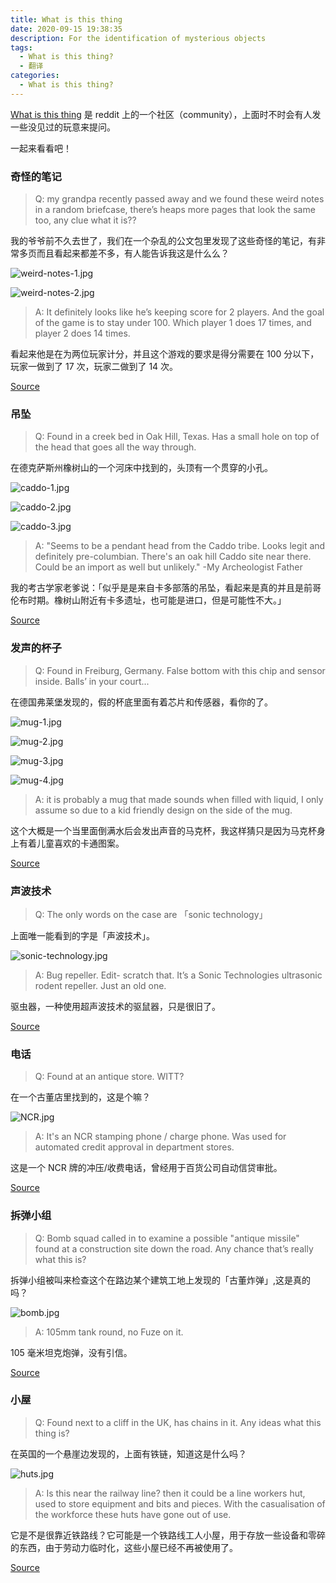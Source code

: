 ```yaml
---
title: What is this thing
date: 2020-09-15 19:38:35
description: For the identification of mysterious objects
tags:
  - What is this thing?
  - 翻译
categories:
  - What is this thing?
---
```


[What is this thing](https://www.reddit.com/r/whatisthisthing/) 是 reddit 上的一个社区（community），上面时不时会有人发一些没见过的玩意来提问。

一起来看看吧！

<!-- more -->

### 奇怪的笔记

> Q: my grandpa recently passed away and we found these weird notes in a random briefcase, there’s heaps more pages that look the same too, any clue what it is??

我的爷爷前不久去世了，我们在一个杂乱的公文包里发现了这些奇怪的笔记，有非常多页而且看起来都差不多，有人能告诉我这是什么么？

![weird-notes-1.jpg](https://cdn.jsdelivr.net/gh/AemonCao/AemonCao.github.io@master/source/_posts/whatisthisthing/weird-notes-1.jpg)

![weird-notes-2.jpg](https://cdn.jsdelivr.net/gh/AemonCao/AemonCao.github.io@master/source/_posts/whatisthisthing/weird-notes-2.jpg)

<!-- {% asset_img weird-notes-1 weird-notes-1.jpg %} -->

<!-- {% asset_img weird-notes-2 weird-notes-2.jpg %} -->

> A: It definitely looks like he’s keeping score for 2 players. And the goal of the game is to stay under 100. Which player 1 does 17 times, and player 2 does 14 times.

看起来他是在为两位玩家计分，并且这个游戏的要求是得分需要在 100 分以下，玩家一做到了 17 次，玩家二做到了 14 次。

[Source](https://www.reddit.com/r/whatisthisthing/comments/isyukx/my_grandpa_recently_passed_away_and_we_found/)

### 吊坠

> Q: Found in a creek bed in Oak Hill, Texas. Has a small hole on top of the head that goes all the way through.

在德克萨斯州橡树山的一个河床中找到的，头顶有一个贯穿的小孔。

![caddo-1.jpg](https://cdn.jsdelivr.net/gh/AemonCao/AemonCao.github.io@master/source/_posts/whatisthisthing/caddo-1.jpg)

![caddo-2.jpg](https://cdn.jsdelivr.net/gh/AemonCao/AemonCao.github.io@master/source/_posts/whatisthisthing/caddo-2.jpg)

![caddo-3.jpg](https://cdn.jsdelivr.net/gh/AemonCao/AemonCao.github.io@master/source/_posts/whatisthisthing/caddo-3.jpg)

<!-- {% asset_img caddo-1 caddo-1.jpg %} -->

<!-- {% asset_img caddo-2 caddo-2.jpg %} -->

<!-- {% asset_img caddo-3 caddo-3.jpg %} -->

> A: "Seems to be a pendant head from the Caddo tribe. Looks legit and definitely pre-columbian. There's an oak hill Caddo site near there. Could be an import as well but unlikely." -My Archeologist Father

我的考古学家老爹说：「似乎是是来自卡多部落的吊坠，看起来是真的并且是前哥伦布时期。橡树山附近有卡多遗址，也可能是进口，但是可能性不大。」

[Source](https://www.reddit.com/r/whatisthisthing/comments/isa0vn/found_in_a_creek_bed_in_oak_hill_texas_has_a/)

### 发声的杯子

> Q: Found in Freiburg, Germany. False bottom with this chip and sensor inside. Balls’ in your court...

在德国弗莱堡发现的，假的杯底里面有着芯片和传感器，看你的了。

![mug-1.jpg](https://cdn.jsdelivr.net/gh/AemonCao/AemonCao.github.io@master/source/_posts/whatisthisthing/mug-1.jpg)

![mug-2.jpg](https://cdn.jsdelivr.net/gh/AemonCao/AemonCao.github.io@master/source/_posts/whatisthisthing/mug-2.jpg)

![mug-3.jpg](https://cdn.jsdelivr.net/gh/AemonCao/AemonCao.github.io@master/source/_posts/whatisthisthing/mug-3.jpg)

![mug-4.jpg](https://cdn.jsdelivr.net/gh/AemonCao/AemonCao.github.io@master/source/_posts/whatisthisthing/mug-4.jpg)

<!-- {% asset_img mug-1 mug-1.jpg %} -->

<!-- {% asset_img mug-2 mug-2.jpg %} -->

<!-- {% asset_img mug-3 mug-3.jpg %} -->

<!-- {% asset_img mug-4 mug-4.jpg %} -->

> A: it is probably a mug that made sounds when filled with liquid, I only assume so due to a kid friendly design on the side of the mug.

这个大概是一个当里面倒满水后会发出声音的马克杯，我这样猜只是因为马克杯身上有着儿童喜欢的卡通图案。

[Source](https://www.reddit.com/r/whatisthisthing/comments/it40n1/found_in_freiburg_germany_false_bottom_with_this/)

### 声波技术

> Q: The only words on the case are 「sonic technology」

上面唯一能看到的字是「声波技术」。

![sonic-technology.jpg](https://cdn.jsdelivr.net/gh/AemonCao/AemonCao.github.io@master/source/_posts/whatisthisthing/sonic-technology.jpg)

<!-- {% asset_img sonic-technology sonic-technology.jpg %} -->

> A: Bug repeller.
> Edit- scratch that. It’s a Sonic Technologies ultrasonic rodent repeller. Just an old one.

驱虫器，一种使用超声波技术的驱鼠器，只是很旧了。

[Source](https://www.reddit.com/r/whatisthisthing/comments/isq73x/the_only_words_on_the_case_are_sonic_technology/)

### 电话

> Q: Found at an antique store. WITT?

在一个古董店里找到的，这是个嘛？

![NCR.jpg](https://cdn.jsdelivr.net/gh/AemonCao/AemonCao.github.io@master/source/_posts/whatisthisthing/NCR.jpg)

<!-- {% asset_img NCR NCR.jpg %} -->

> A: It's an NCR stamping phone / charge phone. Was used for automated credit approval in department stores.

这是一个 NCR 牌的冲压/收费电话，曾经用于百货公司自动信贷审批。

[Source](https://www.reddit.com/r/whatisthisthing/comments/isbesi/found_at_an_antique_store_witt/)

### 拆弹小组

> Q: Bomb squad called in to examine a possible "antique missile" found at a construction site down the road. Any chance that’s really what this is?

拆弹小组被叫来检查这个在路边某个建筑工地上发现的「古董炸弹」,这是真的吗？

![bomb.jpg](https://cdn.jsdelivr.net/gh/AemonCao/AemonCao.github.io@master/source/_posts/whatisthisthing/bomb.jpg)

<!-- {% asset_img bomb bomb.jpg %} -->

> A: 105mm tank round, no Fuze on it.

105 毫米坦克炮弹，没有引信。

[Source](https://www.reddit.com/r/whatisthisthing/comments/ist2f6/bomb_squad_called_in_to_examine_a_possible/)

### 小屋

> Q: Found next to a cliff in the UK, has chains in it. Any ideas what this thing is?

在英国的一个悬崖边发现的，上面有铁链，知道这是什么吗？

![huts.jpg](https://cdn.jsdelivr.net/gh/AemonCao/AemonCao.github.io@master/source/_posts/whatisthisthing/huts.jpg)

<!-- {% asset_img huts huts.jpg %} -->

> A: Is this near the railway line? then it could be a line workers hut, used to store equipment and bits and pieces. With the casualisation of the workforce these huts have gone out of use.

它是不是很靠近铁路线？它可能是一个铁路线工人小屋，用于存放一些设备和零碎的东西，由于劳动力临时化，这些小屋已经不再被使用了。

[Source](https://www.reddit.com/r/whatisthisthing/comments/irveg5/found_next_to_a_cliff_in_the_uk_has_chains_in_it/)
